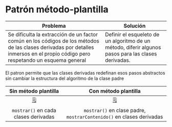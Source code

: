 # Patrón método-plantilla

|Problema|Solución|
|-|-|
Se dificulta la extracción de un factor común en los códigos de los métodos de las clases derivadas por detalles inmersos en el propio código pero respetando un esquema general|Definir el esqueleto de un algoritmo de un método, diferir algunos pasos para las clases derivadas.

El patron permite que las clases derivadas redefinan esos pasos abstractos sin cambiar la estructura del algoritmo de la clase padre

<div align=center>

|Sin método plantilla|Con método plantilla|
|:-:|:-:|
[🗒️](https://github.com/mmasias/23-24-pyKlondike/tree/449affaad73a3e49b27783e1c24488011c03a1ec/src)|[🗒️](https://github.com/mmasias/23-24-pyKlondike/tree/d66842e18ebf1473c12323aed6c4869dbb99e4da/src)
`mostrar()` en cada clases derivadas|`mostrar()` en clase padre, `mostrarContenido()` en clases derivadas

</div>

